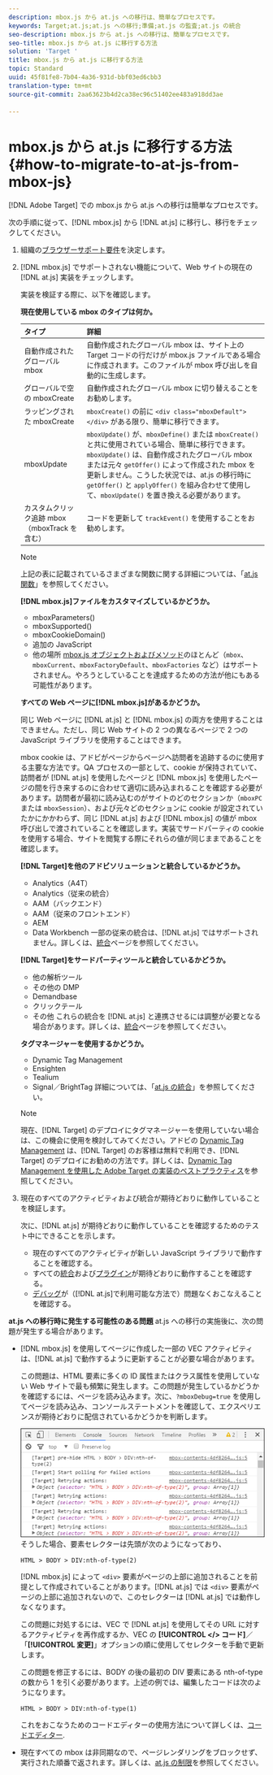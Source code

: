 ```yaml
---
description: mbox.js から at.js への移行は、簡単なプロセスです。
keywords: Target;at.js;at.js への移行;準備;at.js の監査;at.js の統合
seo-description: mbox.js から at.js への移行は、簡単なプロセスです。
seo-title: mbox.js から at.js に移行する方法
solution: 'Target '
title: mbox.js から at.js に移行する方法
topic: Standard
uuid: 45f81fe8-7b04-4a36-931d-bbf03ed6cbb3
translation-type: tm+mt
source-git-commit: 2aa63623b4d2ca38ec96c51402ee483a918dd3ae

---
```



# mbox.js から at.js に移行する方法{#how-to-migrate-to-at-js-from-mbox-js}

[!DNL Adobe Target] での mbox.js から at.js への移行は簡単なプロセスです。

次の手順に従って、[!DNL mbox.js] から [!DNL at.js] に移行し、移行をチェックしてください。

1. 組織の[ブラウザーサポート要件](../../../../c-implementing-target/c-considerations-before-you-implement-target/supported-browsers.md#reference_01B4BF99E7D545A7998773202A2F6100)を決定します。
1. [!DNL mbox.js] でサポートされない機能について、Web サイトの現在の [!DNL at.js] 実装をチェックします。

   実装を検証する際に、以下を確認します。

   **現在使用している mbox のタイプは何か。**

   | タイプ | 詳細 |
   |--- |--- |
   | 自動作成されたグローバル mbox | 自動作成されたグローバル mbox は、サイト上の Target コードの行だけが mbox.js ファイルである場合に作成されます。このファイルが mbox 呼び出しを自動的に生成します。 |
   | グローバルで空の mboxCreate | 自動作成されたグローバル mbox に切り替えることをお勧めします。 |
   | ラッピングされた mboxCreate | `mboxCreate()` の前に `<div class="mboxDefault"></div>` がある限り、簡単に移行できます。 |
   | mboxUpdate | `mboxUpdate()` が、`mboxDefine()` または `mboxCreate()` と共に使用されている場合、簡単に移行できます。`mboxUpdate()` は、自動作成されたグローバル mbox または元々 `getOffer()` によって作成された mbox を更新しません。こうした状況では、at.js の移行時に `getOffer()` と `applyOffer()` を組み合わせて使用して、`mboxUpdate()` を置き換える必要があります。 |
   | カスタムクリック追跡 mbox（mboxTrack を含む） | コードを更新して `trackEvent()` を使用することをお勧めします。 |

   >[!NOTE]
   >
   >上記の表に記載されているさまざまな関数に関する詳細については、「[at.js 関数](/help/c-implementing-target/c-implementing-target-for-client-side-web/cmp-atjs-functions.md)」を参照してください。

   **[!DNL mbox.js]ファイルをカスタマイズしているかどうか。**

   * mboxParameters()
   * mboxSupported()
   * mboxCookieDomain()
   * 追加の JavaScript
   * 他の場所
   [mbox.js オブジェクトおよびメソッド](../../../../c-target/c-visitor-profile/variables-profiles-parameters-methods.md#section_8C78059D15D9452F95636A5640188537)のほとんど（`mbox`、`mboxCurrent`、`mboxFactoryDefault`、`mboxFactories` など）はサポートされません。やろうとしていることを達成するための方法が他にもある可能性があります。

   **すべての Web ページに[!DNL mbox.js]があるかどうか。**

   同じ Web ページに [!DNL at.js] と [!DNL mbox.js] の両方を使用することはできません。ただし、同じ Web サイトの 2 つの異なるページで 2 つの JavaScript ライブラリを使用することはできます。

   mbox cookie は、アドビがページからページへ訪問者を追跡するのに使用する主要な方法です。QA プロセスの一部として、cookie が保持されていて、訪問者が [!DNL at.js] を使用したページと [!DNL mbox.js] を使用したページの間を行き来するのに合わせて適切に読み込まれることを確認する必要があります。訪問者が最初に読み込むのがサイトのどのセクションか（`mboxPC` または `mboxSession`）、および元々どのセクションに cookie が設定されていたかにかかわらず、同じ [!DNL at.js] および [!DNL mbox.js] の値が mbox 呼び出しで渡されていることを確認します。実装でサードパーティの cookie を使用する場合、サイトを閲覧する際にそれらの値が同じままであることを確認します。

   **[!DNL Target]を他のアドビソリューションと統合しているかどうか。**

   * Analytics（A4T）
   * Analytics（従来の統合）
   * AAM（バックエンド）
   * AAM（従来のフロントエンド）
   * AEM
   * Data Workbench
   一部の従来の統合は、[!DNL at.js] ではサポートされません。詳しくは、[統合](../../../../c-implementing-target/c-implementing-target-for-client-side-web/c-how-atjs-works/target-atjs-integrations.md#concept_C100BC4F073C4B57A608B309D0157B39)ページを参照してください。

   **[!DNL Target]をサードパーティツールと統合しているかどうか。**

   * 他の解析ツール
   * その他の DMP
   * Demandbase
   * クリックテール
   * その他
   これらの統合を [!DNL at.js] と連携させるには調整が必要となる場合があります。詳しくは、[統合](../../../../c-implementing-target/c-implementing-target-for-client-side-web/c-how-atjs-works/target-atjs-integrations.md#concept_C100BC4F073C4B57A608B309D0157B39)ページを参照してください。

   **タグマネージャーを使用するかどうか。**

   * Dynamic Tag Management
   * Ensighten
   * Tealium
   * Signal／BrightTag
   詳細については、「[at.js の統合](../../../../c-implementing-target/c-implementing-target-for-client-side-web/c-how-atjs-works/target-atjs-integrations.md#concept_C100BC4F073C4B57A608B309D0157B39)」を参照してください。

   >[!NOTE]
   >
   >現在、[!DNL Target] のデプロイにタグマネージャーを使用していない場合は、この機会に使用を検討してみてください。アドビの [Dynamic Tag Management](https://dtm.adobe.com) は、[!DNL Target] のお客様は無料で利用でき、[!DNL Target] のデプロイにお勧めの方法です。詳しくは、[Dynamic Tag Management を使用した Adobe Target の実装のベストプラクティス](https://docs.adobe.com/content/help/en/dtm/implementing/overview.html)を参照してください。

1. 現在のすべてのアクティビティおよび統合が期待どおりに動作していることを検証します。

   次に、[!DNL at.js] が期待どおりに動作していることを確認するためのテスト中にできることを示します。

   * 現在のすべてのアクティビティが新しい JavaScript ライブラリで動作することを確認する。
   * すべての[統合](../../../../c-implementing-target/c-implementing-target-for-client-side-web/c-how-atjs-works/target-atjs-integrations.md#concept_C100BC4F073C4B57A608B309D0157B39)および[プラグイン](../../../../c-implementing-target/c-implementing-target-for-client-side-web/t-mbox-download/c-target-atjs-implementation/target-atjs-plugins.md#concept_F5D4C0A4DACF41409CC42FDD93B13FAF)が期待どおりに動作することを確認する。
   * [デバッグ](../../../../c-implementing-target/c-implementing-target-for-client-side-web/c-target-debugging-atjs/target-debugging-atjs.md#concept_CAE591DA8C404C22917584ECD4F7494F)が（[!DNL at.js]で利用可能な方法で）問題なくおこなえることを確認する。

**at.js への移行時に発生する可能性のある問題** at.js への移行の実施後に、次の問題が発生する場合があります。

* [!DNL mbox.js] を使用してページに作成した一部の VEC アクティビティは、[!DNL at.js] で動作するように更新することが必要な場合があります。

   この問題は、HTML 要素に多くの ID 属性またはクラス属性を使用していない Web サイトで最も頻繁に発生します。この問題が発生しているかどうかを確認するには、ページを読み込みます。次に、`?mboxDebug=true` を使用してページを読み込み、コンソールステートメントを確認して、エクスペリエンスが期待どおりに配信されているかどうかを判断します。

   ![](assets/mboxdebug.png)そうした場合、要素セレクターは先頭が次のようになっており、

   ```
   HTML > BODY > DIV:nth-of-type(2)
   ```

   [!DNL mbox.js] によって `<div>` 要素がページの上部に追加されることを前提として作成されていることがあります。[!DNL at.js] では `<div>` 要素がページの上部に追加されないので、このセレクターは [!DNL at.js] では動作しなくなります。

   この問題に対処するには、VEC で [!DNL at.js] を使用してその URL に対するアクティビティを再作成するか、VEC の **[!UICONTROL &lt;/&gt; コード]**／「**[!UICONTROL 変更]**」オプションの順に使用してセレクターを手動で更新します。

   この問題を修正するには、BODY の後の最初の DIV 要素にある nth-of-type の数から 1 を引く必要があります。上述の例では、編集したコードは次のようになります。

   ```
   HTML > BODY > DIV:nth-of-type(1)
   ```

   これをおこなうためのコードエディターの使用方法について詳しくは、[コードエディター](../../../../c-experiences/c-visual-experience-composer/c-vec-code-editor/vec-code-editor.md#concept_B3A6E9EE3A60406DB640E205EA1745B5).

* 現在すべての mbox は非同期なので、ページレンダリングをブロックせず、実行された順番で返されます。詳しくは、[at.js の制限](../../../../c-implementing-target/c-implementing-target-for-client-side-web/t-mbox-download/c-target-atjs-implementation/target-atjs-limitations.md#concept_FA99E4D6EC274552BF45E01AFB76CCAE)を参照してください。
